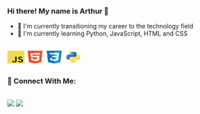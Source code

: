 ### Hi there! My name is Arthur 👋

- 🔭 I'm currently transitioning my career to the technology field
- 🌱 I'm currently learning Python, JavaScript, HTML and CSS
  
<div style="display: inline_block"><br>
    <img align="center" alt="Arthur-JS" height="30" width="40" src="https://raw.githubusercontent.com/devicons/devicon/master/icons/javascript/javascript-original.svg">
    <img align="center" alt="Arthur-HTML" height="30" width="40" src="https://raw.githubusercontent.com/devicons/devicon/master/icons/html5/html5-original.svg">
    <img align="center" alt="Arthur-CSS" height="30" width="40" src="https://raw.githubusercontent.com/devicons/devicon/master/icons/css3/css3-original.svg">               <img align="center" alt="Arthur-Python" height="30" width="40" src="https://raw.githubusercontent.com/devicons/devicon/master/icons/python/python-original.svg">

</div>

 ##
 
 ### 👥 Connect With Me:
 <div style="display: inline_block"><br>
  <a href = "mailto:disantiarthur@gmail.com"><img src="https://img.shields.io/badge/-Gmail-%23333?style=for-the-badge&logo=gmail&logoColor=white" target="_blank"></a>
  <a href="https://www.linkedin.com/in/arthur-di-santi/" target="_blank"><img src="https://img.shields.io/badge/-LinkedIn-%230077B5?style=for-the-badge&logo=linkedin&logoColor=white" target="_blank"></a> 
</div>
